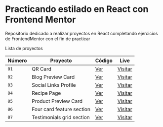 # Practicando estilado en React con Frontend Mentor

Repositorio dedicado a realizar proyectos en React completando ejercicios de FrontendMentor con el fin de practicar

Lista de proyectos

| Número | Proyecto                  | Código                                     | Live                                                                       |
| ------ | ------------------------- | ------------------------------------------ | -------------------------------------------------------------------------- |
| `01`   | QR Card                   | [Ver](01-qr-card)                          | [Visitar](https://qr-card-rho.vercel.app/)                                 |
| `02`   | Blog Preview Card         | [Ver](02-blog-preview-card)                | [Visitar](https://practice-react-frontendmentor.vercel.app/)               |
| `03`   | Social Links Profile      | [Ver](03-social-links-profile)             | [Visitar](https://practice-react-frontendmentor-84gd.vercel.app/)          |
| `04`   | Recipe Page               | [Ver](04-recipe-page)                      | [Visitar](https://practice-react-frontendmentor-uopt.vercel.app/)          |
| `05`   | Product Preview Card      | [Ver](05-product-preview-card)             | [Visitar](https://product-preview-card-swart.vercel.app/)                  |
| `06`   | Four card feature section | [Ver](06-four-card-feature-section-master) | [Visitar](https://four-card-feature-section-master-five-kappa.vercel.app/) |
| `07`   | Testimonials grid section | [Ver](07-testimonials-grid-section-main)   | [Visitar](https://four-card-feature-section-master-five-kappa.vercel.app/) |
